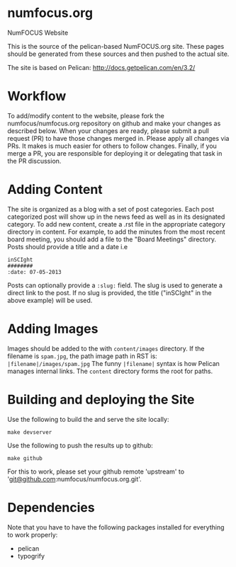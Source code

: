 numfocus.org
============

NumFOCUS Website

This is the source of the pelican-based NumFOCUS.org site.  These pages should
be generated from these sources and then pushed to the actual site.

The site is based on Pelican:  http://docs.getpelican.com/en/3.2/


Workflow
========
To add/modify content to the website, please fork the numfocus/numfocus.org
repository on github and make your changes as described below.  When your
changes are ready, please submit a pull request (PR) to have those changes
merged in.  Please apply all changes via PRs.  It makes is much easier for
others to follow changes.  Finally, if you merge a PR, you are responsible for
deploying it or delegating that task in the PR discussion.


Adding Content
==============
The site is organized as a blog with a set of post categories.  Each post
categorized post will show up in the news feed as well as in its designated
category.  To add new content, create a .rst file in the appropriate category
directory in content.  For example, to add the minutes from the most recent
board meeting, you should add a file to the "Board Meetings" directory.  Posts
should provide a title and a date i.e

    inSCIght
    ########
    :date: 07-05-2013

Posts can optionally provide a `:slug:` field.  The slug is used to generate a
direct link to the post.  If no slug is provided, the title ("inSCIght" in the
above example) will be used.


Adding Images
=============

Images should be added to the with `content/images` directory.  If the filename is
`spam.jpg`, the path image path in RST is: `|filename|/images/spam.jpg`  The funny
`|filename|` syntax is how Pelican manages internal links.  The `content` directory
forms the root for paths.


Building and deploying the Site
===============================
Use the following to build the and serve the site locally:

    make devserver

Use the following to push the results up to github:

    make github

For this to work, please set your github remote 'upstream' to 
'git@github.com:numfocus/numfocus.org.git'.


Dependencies
============
Note that you have to have the following packages installed for everything to
work properly:

* pelican
* typogrify


